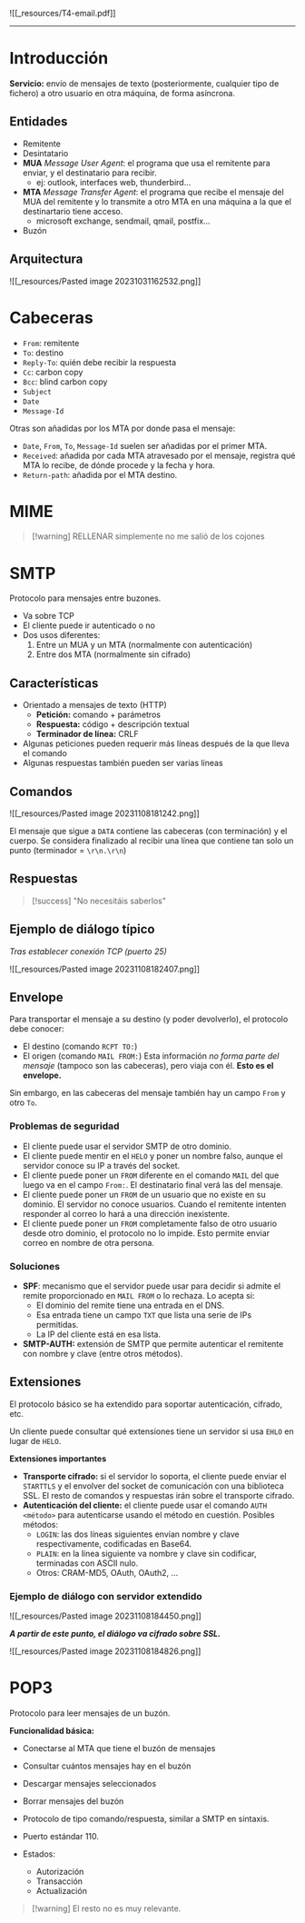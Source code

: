 ![[_resources/T4-email.pdf]]

---

# Introducción
**Servicio:** envío de mensajes de texto (posteriormente, cualquier tipo de fichero) a otro usuario en otra máquina, de forma asíncrona.

## Entidades
- Remitente
- Desintatario
- **MUA** *Message User Agent*: el programa que usa el remitente para enviar, y el destinatario para recibir.
	- ej: outlook, interfaces web, thunderbird...
- **MTA** *Message Transfer Agent*: el programa que recibe el mensaje del MUA del remitente y lo transmite a otro MTA en una máquina a la que el destinartario tiene acceso.
	- microsoft exchange, sendmail, qmail, postfix...
- Buzón

## Arquitectura
![[_resources/Pasted image 20231031162532.png]]

# Cabeceras
- `From`: remitente
- `To`: destino
- `Reply-To`: quién debe recibir la respuesta
- `Cc`: carbon copy
- `Bcc`: blind carbon copy
- `Subject`
- `Date`
- `Message-Id`

Otras son añadidas por los MTA por donde pasa el mensaje:
- `Date`, `From`, `To`, `Message-Id` suelen ser añadidas por el primer MTA.
- `Received`: añadida por cada MTA atravesado por el mensaje, registra qué MTA lo recibe, de dónde procede y la fecha y hora.
- `Return-path`: añadida por el MTA destino.

# MIME
> [!warning] RELLENAR
> simplemente no me salió de los cojones

# SMTP
Protocolo para mensajes entre buzones.

- Va sobre TCP
- El cliente puede ir autenticado o no
- Dos usos diferentes:
	1. Entre un MUA y un MTA (normalmente con autenticación)
	2. Entre dos MTA (normalmente sin cifrado)

## Características
- Orientado a mensajes de texto (HTTP)
	- **Petición:** comando + parámetros
	- **Respuesta:** código + descripción textual
	- **Terminador de línea:** CRLF
- Algunas peticiones pueden requerir más líneas después de la que lleva el comando
- Algunas respuestas también pueden ser varias líneas

## Comandos
![[_resources/Pasted image 20231108181242.png]]

El mensaje que sigue a `DATA` contiene las cabeceras (con terminación) y el cuerpo. Se considera finalizado al recibir una línea que contiene tan solo un punto (terminador = `\r\n.\r\n`)

## Respuestas
> [!success] "No necesitáis saberlos"

## Ejemplo de diálogo típico
*Tras establecer conexión TCP (puerto 25)*

![[_resources/Pasted image 20231108182407.png]]

## Envelope
Para transportar el mensaje a su destino (y poder devolverlo), el protocolo debe conocer:
- El destino (comando `RCPT TO:`)
- El origen (comando `MAIL FROM:`)
Esta información *no forma parte del mensaje* (tampoco son las cabeceras), pero viaja con él. **Esto es el envelope.**

Sin embargo, en las cabeceras del mensaje también hay un campo `From` y otro `To`.

### Problemas de seguridad
- El cliente puede usar el servidor SMTP de otro dominio.
- El cliente puede mentir en el `HELO` y poner un nombre falso, aunque el servidor conoce su IP a través del socket.
- El cliente puede poner un `FROM` diferente en el comando `MAIL` del que luego va en el campo `From:`. El destinatario final verá las del mensaje.
- El cliente puede poner un `FROM` de un usuario que no existe en su dominio. El servidor no conoce usuarios. Cuando el remitente intenten responder al correo lo hará a una dirección inexistente.
- El cliente puede poner un `FROM` completamente falso de otro usuario desde otro dominio, el protocolo no lo impide. Esto permite enviar correo en nombre de otra persona.

### Soluciones
- **SPF**: mecanismo que el servidor puede usar para decidir si admite el remite proporcionado en `MAIL FROM` o lo rechaza. Lo acepta si:
	- El dominio del remite tiene una entrada en el DNS.
	- Esa entrada tiene un campo `TXT` que lista una serie de IPs permitidas.
	- La IP del cliente está en esa lista.
- **SMTP-AUTH:** extensión de SMTP que permite autenticar el remitente con nombre y clave (entre otros métodos).

## Extensiones
El protocolo básico se ha extendido para soportar autenticación, cifrado, etc.

Un cliente puede consultar qué extensiones tiene un servidor si usa `EHLO` en lugar de `HELO`.

**Extensiones importantes**
- **Transporte cifrado:** si el servidor lo soporta, el cliente puede enviar el  `STARTTLS` y el envolver del socket de comunicación con una biblioteca SSL. El resto de comandos y respuestas irán sobre el transporte cifrado.
- **Autenticación del cliente:** el cliente puede usar el comando `AUTH <método>` para autenticarse usando el método en cuestión. Posibles métodos:
	- `LOGIN`: las dos líneas siguientes envían nombre y clave respectivamente, codificadas en Base64.
	- `PLAIN`: en la línea siguiente va nombre y clave sin codificar, terminadas con ASCII nulo.
	- Otros: CRAM-MD5, OAuth, OAuth2, ...

### Ejemplo de diálogo con servidor extendido
![[_resources/Pasted image 20231108184450.png]]

***A partir de este punto, el diálogo va cifrado sobre SSL.***

![[_resources/Pasted image 20231108184826.png]]


# POP3
Protocolo para leer mensajes de un buzón.

**Funcionalidad básica:**
- Conectarse al MTA que tiene el buzón de mensajes
- Consultar cuántos mensajes hay en el buzón
- Descargar mensajes seleccionados
- Borrar mensajes del buzón

- Protocolo de tipo comando/respuesta, similar a SMTP en sintaxis.
- Puerto estándar 110.
- Estados:
	- Autorización
	- Transacción
	- Actualización

> [!warning] El resto no es muy relevante.




